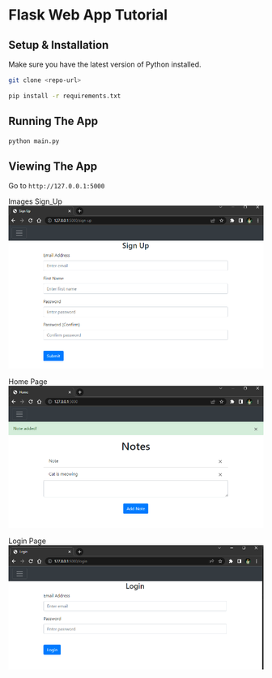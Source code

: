 # Flask Web App Tutorial

## Setup & Installation

Make sure you have the latest version of Python installed.

```bash
git clone <repo-url>
```

```bash
pip install -r requirements.txt
```

## Running The App

```bash
python main.py
```

## Viewing The App

Go to `http://127.0.0.1:5000`

Images 
Sign_Up 
![Sign Up Page](Images/sign_up.png)

Home Page
![Home_Page](Images/home_page.png)

Login Page
![Login Page](Images/login.png)
